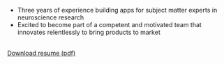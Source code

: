 - Three years of experience building apps for subject matter experts in neuroscience research  
- Excited to become part of a competent and motivated team that innovates relentlessly to bring products to market
<br />  
<a href="https://drive.google.com/open?id=0B3eRv-4znU32ZGJZNFRwbWNBTmM" target="_blank">Download resume (pdf)</a>



